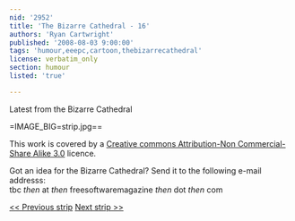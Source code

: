 ```yaml
---
nid: '2952'
title: 'The Bizarre Cathedral - 16'
authors: 'Ryan Cartwright'
published: '2008-08-03 9:00:00'
tags: 'humour,eeepc,cartoon,thebizarrecathedral'
license: verbatim_only
section: humour
listed: 'true'

---
```

Latest from the Bizarre Cathedral

<!--break-->

=IMAGE_BIG=strip.jpg==

This work is covered by a [Creative commons Attribution-Non Commercial-Share Alike 3.0](http://creativecommons.org/licenses/by-nc-sa/3.0/) licence.

Got an idea for the Bizarre Cathedral? Send it to the following e-mail addresss:  
tbc _then_ at _then_ freesoftwaremagazine _then_ dot _then_ com

[<< Previous strip](http://www.freesoftwaremagazine.com/columns/bizarre_cathedral_15) [Next strip >>](http://www.freesoftwaremagazine.com/columns/bizarre_cathedral_17)